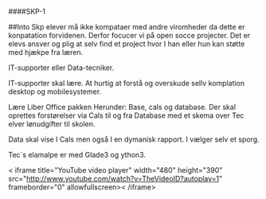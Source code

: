 ####SKP-1

##Into
Skp elever må ikke kompataer med andre viromheder da dette er konpatation forvidenen.
Derfor focucer vi på open socce projecter.
Det er elevs ansver og plig at selv find et project hvor I han eller hun kan støtte med hjækpe fra læren.

IT-supporter eller Data-tecniker.

IT-supporter skal lære.
At hurtig at forstå og overskude sellv komplation  desktop og mobilesystemer.

Lære Liber Office pakken
Herunder: Base, cals og database.
Der skal oprettes forstørelser via Cals til og fra Database med et skema over Tec elver lønudgifter til skolen.

Data skal vise I Cals men også I en dymanisk rapport.
I vælger selv et sporg.

Tec´s  elamalpe er med Glade3 og ython3.

< iframe title="YouTube video player" width="480" height="390" src="http://www.youtube.com/watch?v=TheVideoID?autoplay=1" frameborder="0" allowfullscreen>< /iframe>